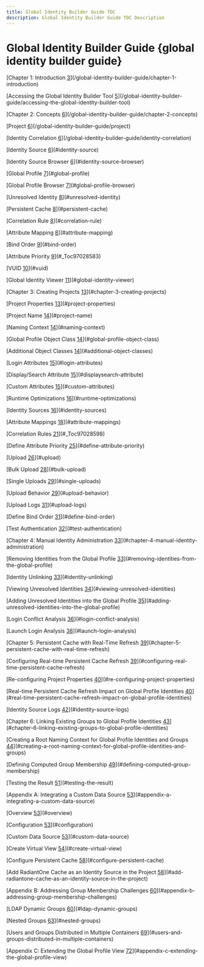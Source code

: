 ```yaml
---
title: Global Identity Builder Guide TOC
description: Global Identity Builder Guide TOC Description
---
```


# Global Identity Builder Guide {global identity builder guide}

[Chapter 1: Introduction [3](#chapter-1-introduction)](/global-identity-builder-guide/chapter-1-introduction)

[Accessing the Global Identity Builder Tool [5](#accessing-the-global-identity-builder-tool)](/global-identity-builder-guide/accessing-the-global-identity-builder-tool)

[Chapter 2: Concepts [6](#chapter-2-concepts)](/global-identity-builder-guide/chapter-2-concepts)

[Project [6](#project)](/global-identity-builder-guide/project)

[Identity Correlation [6](#identity-correlation)](/global-identity-builder-guide/identity-correlation)

[Identity Source [6](#identity-source)](#identity-source)

[Identity Source Browser [6](#identity-source-browser)](#identity-source-browser)

[Global Profile [7](#global-profile)](#global-profile)

[Global Profile Browser [7](#global-profile-browser)](#global-profile-browser)

[Unresolved Identity [8](#unresolved-identity)](#unresolved-identity)

[Persistent Cache [8](#persistent-cache)](#persistent-cache)

[Correlation Rule [8](#correlation-rule)](#correlation-rule)

[Attribute Mapping [8](#attribute-mapping)](#attribute-mapping)

[Bind Order [9](#bind-order)](#bind-order)

[Attribute Priority [9](#_Toc97028583)](#_Toc97028583)

[VUID [10](#vuid)](#vuid)

[Global Identity Viewer [11](#global-identity-viewer)](#global-identity-viewer)

[Chapter 3: Creating Projects [13](#chapter-3-creating-projects)](#chapter-3-creating-projects)

[Project Properties [13](#project-properties)](#project-properties)

[Project Name [14](#project-name)](#project-name)

[Naming Context [14](#naming-context)](#naming-context)

[Global Profile Object Class [14](#global-profile-object-class)](#global-profile-object-class)

[Additional Object Classes [14](#additional-object-classes)](#additional-object-classes)

[Login Attributes [15](#login-attributes)](#login-attributes)

[Display/Search Attribute [15](#displaysearch-attribute)](#displaysearch-attribute)

[Custom Attributes [15](#custom-attributes)](#custom-attributes)

[Runtime Optimizations [16](#runtime-optimizations)](#runtime-optimizations)

[Identity Sources [16](#identity-sources)](#identity-sources)

[Attribute Mappings [18](#attribute-mappings)](#attribute-mappings)

[Correlation Rules [21](#_Toc97028598)](#_Toc97028598)

[Define Attribute Priority [25](#define-attribute-priority)](#define-attribute-priority)

[Upload [26](#upload)](#upload)

[Bulk Upload [28](#bulk-upload)](#bulk-upload)

[Single Uploads [29](#single-uploads)](#single-uploads)

[Upload Behavior [29](#upload-behavior)](#upload-behavior)

[Upload Logs [31](#upload-logs)](#upload-logs)

[Define Bind Order [31](#define-bind-order)](#define-bind-order)

[Test Authentication [32](#test-authentication)](#test-authentication)

[Chapter 4: Manual Identity Administration [33](#chapter-4-manual-identity-administration)](#chapter-4-manual-identity-administration)

[Removing Identities from the Global Profile [33](#removing-identities-from-the-global-profile)](#removing-identities-from-the-global-profile)

[Identity Unlinking [33](#identity-unlinking)](#identity-unlinking)

[Viewing Unresolved Identities [34](#viewing-unresolved-identities)](#viewing-unresolved-identities)

[Adding Unresolved Identities into the Global Profile [35](#adding-unresolved-identities-into-the-global-profile)](#adding-unresolved-identities-into-the-global-profile)

[Login Conflict Analysis [36](#login-conflict-analysis)](#login-conflict-analysis)

[Launch Login Analysis [38](#launch-login-analysis)](#launch-login-analysis)

[Chapter 5: Persistent Cache with Real-Time Refresh [39](#chapter-5-persistent-cache-with-real-time-refresh)](#chapter-5-persistent-cache-with-real-time-refresh)

[Configuring Real-time Persistent Cache Refresh [39](#configuring-real-time-persistent-cache-refresh)](#configuring-real-time-persistent-cache-refresh)

[Re-configuring Project Properties [40](#re-configuring-project-properties)](#re-configuring-project-properties)

[Real-time Persistent Cache Refresh Impact on Global Profile Identities [40](#real-time-persistent-cache-refresh-impact-on-global-profile-identities)](#real-time-persistent-cache-refresh-impact-on-global-profile-identities)

[Identity Source Logs [42](#identity-source-logs)](#identity-source-logs)

[Chapter 6: Linking Existing Groups to Global Profile Identities [43](#chapter-6-linking-existing-groups-to-global-profile-identities)](#chapter-6-linking-existing-groups-to-global-profile-identities)

[Creating a Root Naming Context for Global Profile Identities and Groups [44](#creating-a-root-naming-context-for-global-profile-identities-and-groups)](#creating-a-root-naming-context-for-global-profile-identities-and-groups)

[Defining Computed Group Membership [49](#defining-computed-group-membership)](#defining-computed-group-membership)

[Testing the Result [51](#testing-the-result)](#testing-the-result)

[Appendix A: Integrating a Custom Data Source [53](#appendix-a-integrating-a-custom-data-source)](#appendix-a-integrating-a-custom-data-source)

[Overview [53](#overview)](#overview)

[Configuration [53](#configuration)](#configuration)

[Custom Data Source [53](#custom-data-source)](#custom-data-source)

[Create Virtual View [54](#create-virtual-view)](#create-virtual-view)

[Configure Persistent Cache [58](#configure-persistent-cache)](#configure-persistent-cache)

[Add RadiantOne Cache as an Identity Source in the Project [58](#add-radiantone-cache-as-an-identity-source-in-the-project)](#add-radiantone-cache-as-an-identity-source-in-the-project)

[Appendix B: Addressing Group Membership Challenges [60](#appendix-b-addressing-group-membership-challenges)](#appendix-b-addressing-group-membership-challenges)

[LDAP Dynamic Groups [60](#ldap-dynamic-groups)](#ldap-dynamic-groups)

[Nested Groups [63](#nested-groups)](#nested-groups)

[Users and Groups Distributed in Multiple Containers [69](#users-and-groups-distributed-in-multiple-containers)](#users-and-groups-distributed-in-multiple-containers)

[Appendix C: Extending the Global Profile View [72](#appendix-c-extending-the-global-profile-view)](#appendix-c-extending-the-global-profile-view)
